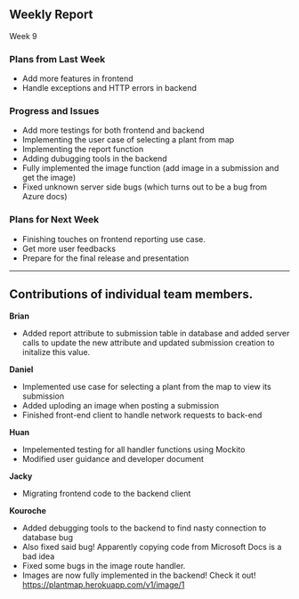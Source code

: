 
## Weekly Report
Week 9

### Plans from Last Week
* Add more features in frontend
* Handle exceptions and HTTP errors in backend


### Progress and Issues
* Add more testings for both frontend and backend
* Implementing the user case of selecting a plant from map
* Implementing the report function
* Adding dubugging tools in the backend
* Fully implemented the image function (add image in a submission and get the image)
* Fixed unknown server side bugs (which turns out to be a bug from Azure docs)


### Plans for Next Week
* Finishing touches on frontend reporting use case.
* Get more user feedbacks
* Prepare for the final release and presentation

________________


## Contributions of individual team members.
**Brian**
* Added report attribute to submission table in database and added server calls to update the new attribute and updated submission creation to initalize this value.


**Daniel**
* Implemented use case for selecting a plant from the map to view its submission
* Added uploding an image when posting a submission
* Finished front-end client to handle network requests to back-end

**Huan**
* Impelemented testing for all handler functions using Mockito
* Modified user guidance and developer document

**Jacky**
* Migrating frontend code to the backend client 

**Kouroche**
* Added debugging tools to the backend to find nasty connection to database bug
* Also fixed said bug! Apparently copying code from Microsoft Docs is a bad idea
* Fixed some bugs in the image route handler.
* Images are now fully implemented in the backend! Check it out!
https://plantmap.herokuapp.com/v1/image/1
